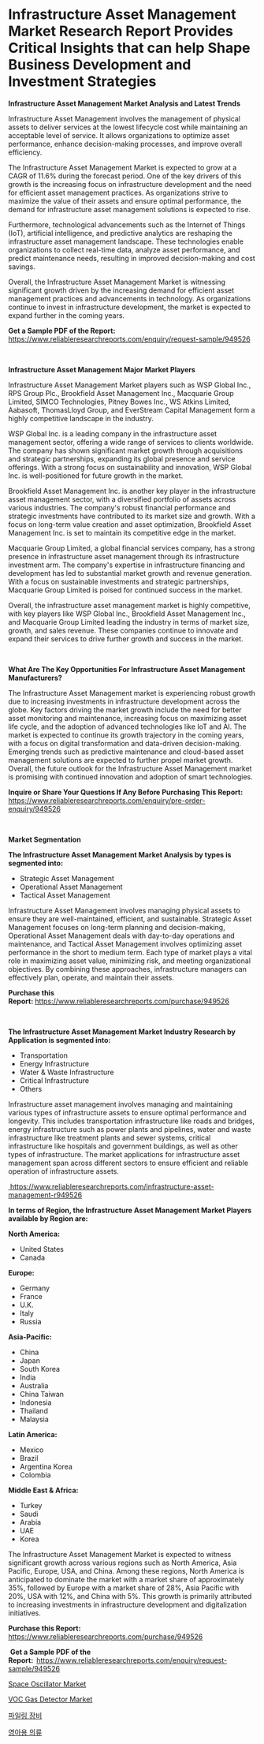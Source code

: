 <p><h1>Infrastructure Asset Management Market Research Report Provides Critical Insights that can help Shape Business Development and Investment Strategies</h1></p><p><strong>Infrastructure Asset Management Market Analysis and Latest Trends</strong></p>
<p><p>Infrastructure Asset Management involves the management of physical assets to deliver services at the lowest lifecycle cost while maintaining an acceptable level of service. It allows organizations to optimize asset performance, enhance decision-making processes, and improve overall efficiency.</p><p>The Infrastructure Asset Management Market is expected to grow at a CAGR of 11.6% during the forecast period. One of the key drivers of this growth is the increasing focus on infrastructure development and the need for efficient asset management practices. As organizations strive to maximize the value of their assets and ensure optimal performance, the demand for infrastructure asset management solutions is expected to rise.</p><p>Furthermore, technological advancements such as the Internet of Things (IoT), artificial intelligence, and predictive analytics are reshaping the infrastructure asset management landscape. These technologies enable organizations to collect real-time data, analyze asset performance, and predict maintenance needs, resulting in improved decision-making and cost savings.</p><p>Overall, the Infrastructure Asset Management Market is witnessing significant growth driven by the increasing demand for efficient asset management practices and advancements in technology. As organizations continue to invest in infrastructure development, the market is expected to expand further in the coming years.</p></p>
<p><strong>Get a Sample PDF of the Report:&nbsp;</strong> <a href="https://www.reliableresearchreports.com/enquiry/request-sample/949526">https://www.reliableresearchreports.com/enquiry/request-sample/949526</a></p>
<p>&nbsp;</p>
<p><strong>Infrastructure Asset Management Major Market Players</strong></p>
<p><p>Infrastructure Asset Management Market players such as WSP Global Inc., RPS Group Plc., Brookfield Asset Management Inc., Macquarie Group Limited, SIMCO Technologies, Pitney Bowes Inc., WS Atkins Limited, Aabasoft, ThomasLloyd Group, and EverStream Capital Management form a highly competitive landscape in the industry.</p><p>WSP Global Inc. is a leading company in the infrastructure asset management sector, offering a wide range of services to clients worldwide. The company has shown significant market growth through acquisitions and strategic partnerships, expanding its global presence and service offerings. With a strong focus on sustainability and innovation, WSP Global Inc. is well-positioned for future growth in the market.</p><p>Brookfield Asset Management Inc. is another key player in the infrastructure asset management sector, with a diversified portfolio of assets across various industries. The company's robust financial performance and strategic investments have contributed to its market size and growth. With a focus on long-term value creation and asset optimization, Brookfield Asset Management Inc. is set to maintain its competitive edge in the market.</p><p>Macquarie Group Limited, a global financial services company, has a strong presence in infrastructure asset management through its infrastructure investment arm. The company's expertise in infrastructure financing and development has led to substantial market growth and revenue generation. With a focus on sustainable investments and strategic partnerships, Macquarie Group Limited is poised for continued success in the market.</p><p>Overall, the infrastructure asset management market is highly competitive, with key players like WSP Global Inc., Brookfield Asset Management Inc., and Macquarie Group Limited leading the industry in terms of market size, growth, and sales revenue. These companies continue to innovate and expand their services to drive further growth and success in the market.</p></p>
<p>&nbsp;</p>
<p><strong>What Are The Key Opportunities For Infrastructure Asset Management Manufacturers?</strong></p>
<p><p>The Infrastructure Asset Management market is experiencing robust growth due to increasing investments in infrastructure development across the globe. Key factors driving the market growth include the need for better asset monitoring and maintenance, increasing focus on maximizing asset life cycle, and the adoption of advanced technologies like IoT and AI. The market is expected to continue its growth trajectory in the coming years, with a focus on digital transformation and data-driven decision-making. Emerging trends such as predictive maintenance and cloud-based asset management solutions are expected to further propel market growth. Overall, the future outlook for the Infrastructure Asset Management market is promising with continued innovation and adoption of smart technologies.</p></p>
<p><strong>Inquire or Share Your Questions If Any Before Purchasing This Report:</strong> <a href="https://www.reliableresearchreports.com/enquiry/pre-order-enquiry/949526">https://www.reliableresearchreports.com/enquiry/pre-order-enquiry/949526</a></p>
<p>&nbsp;</p>
<p><strong>Market Segmentation</strong></p>
<p><strong>The Infrastructure Asset Management Market Analysis by types is segmented into:</strong></p>
<p><ul><li>Strategic Asset Management</li><li>Operational Asset Management</li><li>Tactical Asset Management</li></ul></p>
<p><p>Infrastructure Asset Management involves managing physical assets to ensure they are well-maintained, efficient, and sustainable. Strategic Asset Management focuses on long-term planning and decision-making, Operational Asset Management deals with day-to-day operations and maintenance, and Tactical Asset Management involves optimizing asset performance in the short to medium term. Each type of market plays a vital role in maximizing asset value, minimizing risk, and meeting organizational objectives. By combining these approaches, infrastructure managers can effectively plan, operate, and maintain their assets.</p></p>
<p><strong>Purchase this Report:&nbsp;</strong><a href="https://www.reliableresearchreports.com/purchase/949526">https://www.reliableresearchreports.com/purchase/949526</a></p>
<p>&nbsp;</p>
<p><strong>The Infrastructure Asset Management Market Industry Research by Application is segmented into:</strong></p>
<p><ul><li>Transportation</li><li>Energy Infrastructure</li><li>Water & Waste Infrastructure</li><li>Critical Infrastructure</li><li>Others</li></ul></p>
<p><p>Infrastructure asset management involves managing and maintaining various types of infrastructure assets to ensure optimal performance and longevity. This includes transportation infrastructure like roads and bridges, energy infrastructure such as power plants and pipelines, water and waste infrastructure like treatment plants and sewer systems, critical infrastructure like hospitals and government buildings, as well as other types of infrastructure. The market applications for infrastructure asset management span across different sectors to ensure efficient and reliable operation of infrastructure assets.</p></p>
<p><a href="https://www.reliableresearchreports.com/infrastructure-asset-management-r949526">&nbsp;https://www.reliableresearchreports.com/infrastructure-asset-management-r949526</a></p>
<p><strong>In terms of Region, the Infrastructure Asset Management Market Players available by Region are:</strong></p>
<p>
    <p> <strong> North America: </strong>
        <ul>
            <li>United States</li>
            <li>Canada</li>
        </ul>
        </p> 
    <p> <strong> Europe: </strong>
        <ul>
            <li>Germany</li>
            <li>France</li>
            <li>U.K.</li>
            <li>Italy</li>
            <li>Russia</li>
        </ul>
        </p> 
    <p> <strong> Asia-Pacific: </strong>
        <ul>
            <li>China</li>
            <li>Japan</li>
            <li>South Korea</li>
            <li>India</li>
            <li>Australia</li>
            <li>China Taiwan</li>
            <li>Indonesia</li>
            <li>Thailand</li>
            <li>Malaysia</li>
        </ul>
        </p> 
    <p> <strong> Latin America: </strong>
        <ul>
            <li>Mexico</li>
            <li>Brazil</li>
            <li>Argentina Korea</li>
            <li>Colombia</li>
        </ul>
        </p> 
    <p> <strong> Middle East & Africa: </strong>
        <ul>
            <li>Turkey</li>
            <li>Saudi</li>
            <li>Arabia</li>
            <li>UAE</li>
            <li>Korea</li>
        </ul>
    </p>
    </p>
<p><p>The Infrastructure Asset Management Market is expected to witness significant growth across various regions such as North America, Asia Pacific, Europe, USA, and China. Among these regions, North America is anticipated to dominate the market with a market share of approximately 35%, followed by Europe with a market share of 28%, Asia Pacific with 20%, USA with 12%, and China with 5%. This growth is primarily attributed to increasing investments in infrastructure development and digitalization initiatives.</p></p>
<p><strong>Purchase this Report: </strong><a href="https://www.reliableresearchreports.com/purchase/949526">https://www.reliableresearchreports.com/purchase/949526</a></p>
<p>&nbsp;<strong>Get a Sample PDF of the Report:&nbsp;&nbsp;</strong><a href="https://www.reliableresearchreports.com/enquiry/request-sample/949526">https://www.reliableresearchreports.com/enquiry/request-sample/949526</a></p>
<p><strong></strong></p>
<p><p><a href="https://www.linkedin.com/pulse/space-oscillator-market-competitive-analysis-trends-8c1re?trackingId=UQM0Ph7%2BEM4SoTXrAQIaZA%3D%3D">Space Oscillator Market</a></p><p><a href="https://www.linkedin.com/pulse/voc-gas-detector-market-comprehensive-assessment-type-uis9e?trackingId=PfWtMnYPs45D6Hm7OAEYgA%3D%3D">VOC Gas Detector Market</a></p><p><a href="https://github.com/wallacBahrtyinger567686/Market-Research-Report-List-1/blob/main/500929049830.md">파일링 장비</a></p><p><a href="https://github.com/plelbej847484502/Market-Research-Report-List-2/blob/main/241685749831.md">영아용 의류</a></p></p>